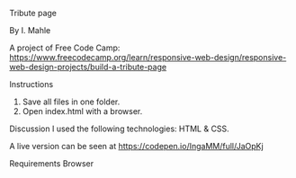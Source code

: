 Tribute page

By I. Mahle

A project of Free Code Camp: https://www.freecodecamp.org/learn/responsive-web-design/responsive-web-design-projects/build-a-tribute-page

Instructions

1. Save all files in one folder.
2. Open index.html with a browser.

Discussion
I used the following technologies: HTML & CSS.

A live version can be seen at https://codepen.io/IngaMM/full/JaOpKj

Requirements
Browser
